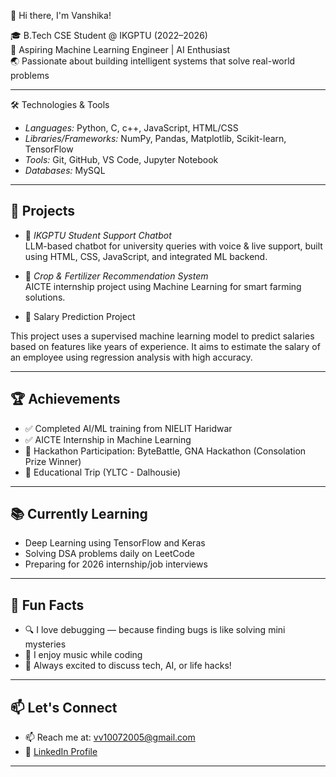 👋 Hi there, I'm Vanshika!

🎓 B.Tech CSE Student @ IKGPTU (2022–2026)  
🤖 Aspiring Machine Learning Engineer | AI Enthusiast  
🌏 Passionate about building intelligent systems that solve real-world problems  

---
🛠️ Technologies & Tools

- *Languages:* Python, C, c++, JavaScript, HTML/CSS  
- *Libraries/Frameworks:* NumPy, Pandas, Matplotlib, Scikit-learn, TensorFlow
- *Tools:* Git, GitHub, VS Code, Jupyter Notebook  
- *Databases:* MySQL 

---

## 🚀 Projects

- 🧠 *IKGPTU Student Support Chatbot*  
  LLM-based chatbot for university queries with voice & live support, built using HTML, CSS, JavaScript, and integrated ML backend.

- 🌾 *Crop & Fertilizer Recommendation System*  
  AICTE internship project using Machine Learning for smart farming solutions.

-  💼 Salary Prediction Project

This project uses a supervised machine learning model to predict salaries based on features like years of experience.
It aims to estimate the salary of an employee using regression analysis with high accuracy.

---

## 🏆 Achievements

- ✅ Completed AI/ML training from NIELIT Haridwar  
- ✅ AICTE Internship in Machine Learning  
- 🏅 Hackathon Participation: ByteBattle, GNA Hackathon (Consolation Prize Winner)  
- 🧳 Educational Trip (YLTC - Dalhousie)

---

## 📚 Currently Learning

- Deep Learning using TensorFlow and Keras
- Solving DSA problems daily on LeetCode
- Preparing for 2026 internship/job interviews

---

## 🎯 Fun Facts

- 🔍 I love debugging — because finding bugs is like solving mini mysteries
- 🎵 I enjoy music while coding 
- 💬 Always excited to discuss tech, AI, or life hacks!

---

## 📫 Let's Connect
- 📫 Reach me at: [vv10072005@gmail.com](mailto:vv10072005@gmail.com)
- 🔗 [LinkedIn Profile](https://www.linkedin.com/in/vanshika-sharma-689783282/)

---
